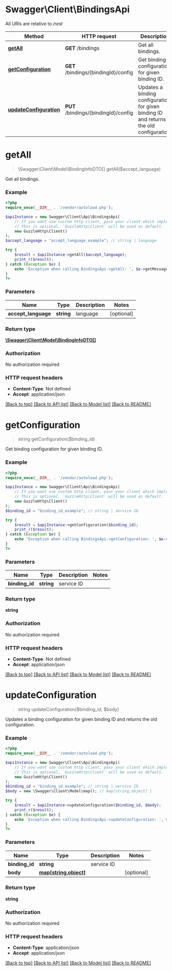# Swagger\Client\BindingsApi

All URIs are relative to */rest*

Method | HTTP request | Description
------------- | ------------- | -------------
[**getAll**](BindingsApi.md#getall) | **GET** /bindings | Get all bindings.
[**getConfiguration**](BindingsApi.md#getconfiguration) | **GET** /bindings/{bindingId}/config | Get binding configuration for given binding ID.
[**updateConfiguration**](BindingsApi.md#updateconfiguration) | **PUT** /bindings/{bindingId}/config | Updates a binding configuration for given binding ID and returns the old configuration.

# **getAll**
> \Swagger\Client\Model\BindingInfoDTO[] getAll($accept_language)

Get all bindings.

### Example
```php
<?php
require_once(__DIR__ . '/vendor/autoload.php');

$apiInstance = new Swagger\Client\Api\BindingsApi(
    // If you want use custom http client, pass your client which implements `GuzzleHttp\ClientInterface`.
    // This is optional, `GuzzleHttp\Client` will be used as default.
    new GuzzleHttp\Client()
);
$accept_language = "accept_language_example"; // string | language

try {
    $result = $apiInstance->getAll($accept_language);
    print_r($result);
} catch (Exception $e) {
    echo 'Exception when calling BindingsApi->getAll: ', $e->getMessage(), PHP_EOL;
}
?>
```

### Parameters

Name | Type | Description  | Notes
------------- | ------------- | ------------- | -------------
 **accept_language** | **string**| language | [optional]

### Return type

[**\Swagger\Client\Model\BindingInfoDTO[]**](../Model/BindingInfoDTO.md)

### Authorization

No authorization required

### HTTP request headers

 - **Content-Type**: Not defined
 - **Accept**: application/json

[[Back to top]](#) [[Back to API list]](../../README.md#documentation-for-api-endpoints) [[Back to Model list]](../../README.md#documentation-for-models) [[Back to README]](../../README.md)

# **getConfiguration**
> string getConfiguration($binding_id)

Get binding configuration for given binding ID.

### Example
```php
<?php
require_once(__DIR__ . '/vendor/autoload.php');

$apiInstance = new Swagger\Client\Api\BindingsApi(
    // If you want use custom http client, pass your client which implements `GuzzleHttp\ClientInterface`.
    // This is optional, `GuzzleHttp\Client` will be used as default.
    new GuzzleHttp\Client()
);
$binding_id = "binding_id_example"; // string | service ID

try {
    $result = $apiInstance->getConfiguration($binding_id);
    print_r($result);
} catch (Exception $e) {
    echo 'Exception when calling BindingsApi->getConfiguration: ', $e->getMessage(), PHP_EOL;
}
?>
```

### Parameters

Name | Type | Description  | Notes
------------- | ------------- | ------------- | -------------
 **binding_id** | **string**| service ID |

### Return type

**string**

### Authorization

No authorization required

### HTTP request headers

 - **Content-Type**: Not defined
 - **Accept**: application/json

[[Back to top]](#) [[Back to API list]](../../README.md#documentation-for-api-endpoints) [[Back to Model list]](../../README.md#documentation-for-models) [[Back to README]](../../README.md)

# **updateConfiguration**
> string updateConfiguration($binding_id, $body)

Updates a binding configuration for given binding ID and returns the old configuration.

### Example
```php
<?php
require_once(__DIR__ . '/vendor/autoload.php');

$apiInstance = new Swagger\Client\Api\BindingsApi(
    // If you want use custom http client, pass your client which implements `GuzzleHttp\ClientInterface`.
    // This is optional, `GuzzleHttp\Client` will be used as default.
    new GuzzleHttp\Client()
);
$binding_id = "binding_id_example"; // string | service ID
$body = new \Swagger\Client\Model\map(); // map[string,object] | 

try {
    $result = $apiInstance->updateConfiguration($binding_id, $body);
    print_r($result);
} catch (Exception $e) {
    echo 'Exception when calling BindingsApi->updateConfiguration: ', $e->getMessage(), PHP_EOL;
}
?>
```

### Parameters

Name | Type | Description  | Notes
------------- | ------------- | ------------- | -------------
 **binding_id** | **string**| service ID |
 **body** | [**map[string,object]**](../Model/map.md)|  | [optional]

### Return type

**string**

### Authorization

No authorization required

### HTTP request headers

 - **Content-Type**: application/json
 - **Accept**: application/json

[[Back to top]](#) [[Back to API list]](../../README.md#documentation-for-api-endpoints) [[Back to Model list]](../../README.md#documentation-for-models) [[Back to README]](../../README.md)

